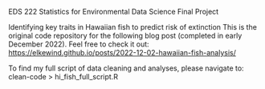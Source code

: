 EDS 222 Statistics for Environmental Data Science Final Project

Identifying key traits in Hawaiian fish to predict risk of extinction
This is the original code repository for the following blog post (completed in early December 2022).
Feel free to check it out:
https://elkewind.github.io/posts/2022-12-02-hawaiian-fish-analysis/

To find my full script of data cleaning and analyses, please navigate to:
clean-code > hi_fish_full_script.R
